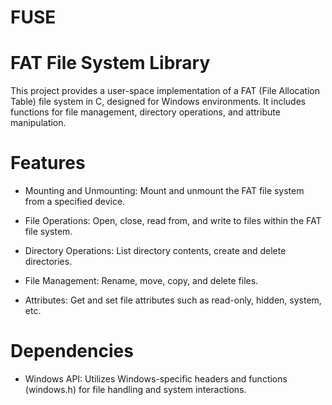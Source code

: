 # FUSE

# FAT File System Library
This project provides a user-space implementation of a FAT (File Allocation Table) file system in C, designed for Windows environments. It includes functions for file management, directory operations, and attribute manipulation.

# Features
+ Mounting and Unmounting: Mount and unmount the FAT file system from a specified device.

+ File Operations: Open, close, read from, and write to files within the FAT file system.

+ Directory Operations: List directory contents, create and delete directories.

+ File Management: Rename, move, copy, and delete files.

+ Attributes: Get and set file attributes such as read-only, hidden, system, etc.

# Dependencies
- Windows API: Utilizes Windows-specific headers and functions (windows.h) for file handling and system interactions.
